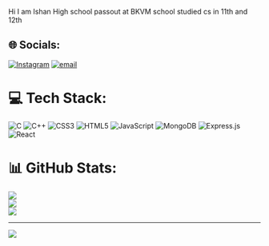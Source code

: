 Hi I am Ishan
High school passout at BKVM school
studied cs in 11th and 12th


## 🌐 Socials:
[![Instagram](https://img.shields.io/badge/Instagram-%23E4405F.svg?logo=Instagram&logoColor=white)](https://instagram.com/dafaqishan) [![email](https://img.shields.io/badge/Email-D14836?logo=gmail&logoColor=white)](mailto:ishanupadhyay614@gmail.com) 

# 💻 Tech Stack:
![C](https://img.shields.io/badge/c-%2300599C.svg?style=for-the-badge&logo=c&logoColor=white) ![C++](https://img.shields.io/badge/c++-%2300599C.svg?style=for-the-badge&logo=c%2B%2B&logoColor=white) ![CSS3](https://img.shields.io/badge/css3-%231572B6.svg?style=for-the-badge&logo=css3&logoColor=white) ![HTML5](https://img.shields.io/badge/html5-%23E34F26.svg?style=for-the-badge&logo=html5&logoColor=white) ![JavaScript](https://img.shields.io/badge/javascript-%23323330.svg?style=for-the-badge&logo=javascript&logoColor=%23F7DF1E) ![MongoDB](https://img.shields.io/badge/MongoDB-%234ea94b.svg?style=for-the-badge&logo=mongodb&logoColor=white) ![Express.js](https://img.shields.io/badge/express.js-%23404d59.svg?style=for-the-badge&logo=express&logoColor=%2361DAFB) ![React](https://img.shields.io/badge/react-%2320232a.svg?style=for-the-badge&logo=react&logoColor=%2361DAFB)
# 📊 GitHub Stats:
![](https://github-readme-stats.vercel.app/api?username=Glitchyishan&theme=dark&hide_border=false&include_all_commits=false&count_private=false)<br/>
![](https://nirzak-streak-stats.vercel.app/?user=Glitchyishan&theme=dark&hide_border=false)<br/>
![](https://github-readme-stats.vercel.app/api/top-langs/?username=Glitchyishan&theme=dark&hide_border=false&include_all_commits=false&count_private=false&layout=compact)

---
[![](https://visitcount.itsvg.in/api?id=Glitchyishan&icon=0&color=0)](https://visitcount.itsvg.in)

<!-- Proudly created with GPRM ( https://gprm.itsvg.in ) -->
